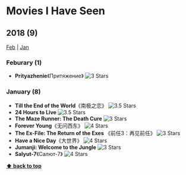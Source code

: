 # Movies I Have Seen

## 2018 (9)

[Feb](#feburary) | [Jan](#january)

### Feburary (1)
* **Prityazhenie**《Притяжение》 ![][s3]

### January (8)
* **Till the End of the World**《南极之恋》 ![][s35]
* **24 Hours to Live** ![][s35]
* **The Maze Runner: The Death Cure** ![][s3]
* **Forever Young**《无问西东》 ![][s4]
* **The Ex-File: The Return of the Exes** 《前任3：再见前任》 ![][s3]
* **Have a Nice Day**《大世界》 ![][s4]
* **Jumanji: Welcome to the Jungle** ![][s3]
* **Salyut-7**《Салют-7》 ![][s4]

**[⬆ back to top](#movies-i-have-seen)**

[s0]: https://wt365.github.io/lib/svg/s0.svg "O Star"
[s05]: https://wt365.github.io/lib/svg/s05.svg "0.5 Star"
[s1]: https://wt365.github.io/lib/svg/s1.svg "1 Star"
[s15]: https://wt365.github.io/lib/svg/s15.svg "1.5 Stars"
[s2]: https://wt365.github.io/lib/svg/s2.svg "2 Stars"
[s25]: https://wt365.github.io/lib/svg/s25.svg "2.5 Stars"
[s3]: https://wt365.github.io/lib/svg/s3.svg "3 Stars"
[s35]: https://wt365.github.io/lib/svg/s35.svg "3.5 Stars"
[s4]: https://wt365.github.io/lib/svg/s4.svg "4 Stars"
[s45]: https://wt365.github.io/lib/svg/s45.svg "4.5 Stars"
[s5]: https://wt365.github.io/lib/svg/s5.svg "5 Stars"